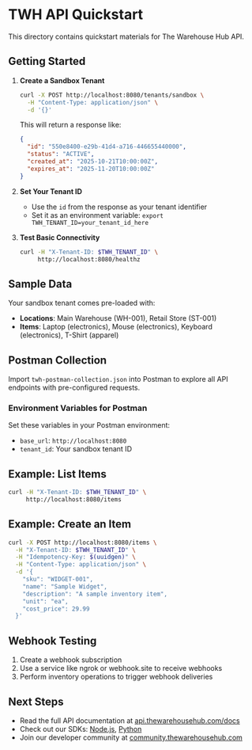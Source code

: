 # TWH API Quickstart

This directory contains quickstart materials for The Warehouse Hub API.

## Getting Started

1. **Create a Sandbox Tenant**

   ```bash
   curl -X POST http://localhost:8080/tenants/sandbox \
     -H "Content-Type: application/json" \
     -d '{}'
   ```

   This will return a response like:
   ```json
   {
     "id": "550e8400-e29b-41d4-a716-446655440000",
     "status": "ACTIVE",
     "created_at": "2025-10-21T10:00:00Z",
     "expires_at": "2025-11-20T10:00:00Z"
   }
   ```

2. **Set Your Tenant ID**
   - Use the `id` from the response as your tenant identifier
   - Set it as an environment variable: `export TWH_TENANT_ID=your_tenant_id_here`

3. **Test Basic Connectivity**

   ```bash
   curl -H "X-Tenant-ID: $TWH_TENANT_ID" \
        http://localhost:8080/healthz
   ```

## Sample Data

Your sandbox tenant comes pre-loaded with:

- **Locations**: Main Warehouse (WH-001), Retail Store (ST-001)
- **Items**: Laptop (electronics), Mouse (electronics), Keyboard (electronics), T-Shirt (apparel)

## Postman Collection

Import `twh-postman-collection.json` into Postman to explore all API endpoints with pre-configured requests.

### Environment Variables for Postman

Set these variables in your Postman environment:

- `base_url`: `http://localhost:8080`
- `tenant_id`: Your sandbox tenant ID

## Example: List Items

```bash
curl -H "X-Tenant-ID: $TWH_TENANT_ID" \
     http://localhost:8080/items
```

## Example: Create an Item

```bash
curl -X POST http://localhost:8080/items \
  -H "X-Tenant-ID: $TWH_TENANT_ID" \
  -H "Idempotency-Key: $(uuidgen)" \
  -H "Content-Type: application/json" \
  -d '{
    "sku": "WIDGET-001",
    "name": "Sample Widget",
    "description": "A sample inventory item",
    "unit": "ea",
    "cost_price": 29.99
  }'
```

## Webhook Testing

1. Create a webhook subscription
2. Use a service like ngrok or webhook.site to receive webhooks
3. Perform inventory operations to trigger webhook deliveries

## Next Steps

- Read the full API documentation at [api.thewarehousehub.com/docs](https://api.thewarehousehub.com/docs)
- Check out our SDKs: [Node.js](https://github.com/thewarehousehub/twh-node-sdk), [Python](https://github.com/thewarehousehub/twh-python-sdk)
- Join our developer community at [community.thewarehousehub.com](https://community.thewarehousehub.com)
